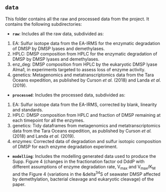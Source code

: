 ## `data`

This folder contains all the raw and processed data from the project. It contains the following subdirectories:

 * **`raw`**: Includes all the raw data, subdivided as:

  1. EA: Sulfur isotope data from the EA-IRMS for the enzymatic degradation of DMSP by DMSP lyases and demethylases.
  2. HPLC: DMSP composition from HPLC for the enzymatic degradation of DMSP by DMSP lyases and demethylases.
  3. enz_deg: DMSP composition from HPLC by the eukaryotic DMSP lyase Alma1, in experiments targeted to assess loss of enzyme activity.
  4. genetics: Metagenomics and metatranscriptomics data from the Tara Oceans expedition, as published by Curson *et al.* (2018) and Landa *et al.* (2019).

 * **`processed`**: Includes the processed data, subdivided as:

  1. EA: Sulfur isotope data from the EA-IRMS, corrected by blank, linearity and standards.
  2. HPLC: DMSP composition from HPLC and fraction of DMSP remaining at each timepoint for all the enzymes. 
  3. genetics: Tidy dataframes from metagenomics and metatranscriptomics data from the Tara Oceans expedition, as published by Curson *et al.* (2018) and Landa *et al.* (2019).
  4. enzymes: Corrected data of degradation and sulfur isotopic composition of DMSP for each enzyme degradation experiment.
  
 * **`modelling`**: Includes the modelling generated data used to produce the Supp. Figure 4 (changes in the fractionation factor od DddP with different assumptions of enzyme degradation rate, V<sub>max</sub> and V<sub>max</sub>/K<sub>M</sub> and the Figure 4 (variations in the &delta<sup>34</sup>S of seawater DMSP affected by demethylation, bacterial cleavage and eukaryotic cleavage) of the paper.

